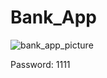 # Bank_App

![bank_app_picture](https://user-images.githubusercontent.com/79776115/179025140-1e5503c0-d9dd-4c45-b5d1-1f3373c7ddc9.PNG)


Password: 1111
